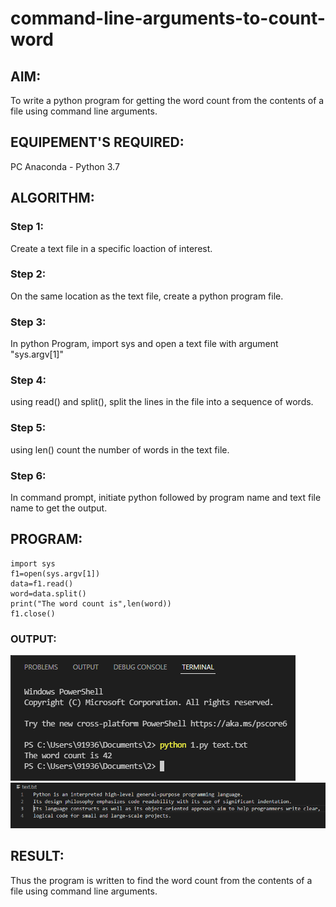 # command-line-arguments-to-count-word
## AIM:
To write a python program for getting the word count from the contents of a file using command line arguments.
## EQUIPEMENT'S REQUIRED: 
PC
Anaconda - Python 3.7
## ALGORITHM: 
### Step 1:
Create a text file in a specific loaction of interest.

### Step 2: 
On the same location as the text file, create a python program file.
 
### Step 3: 
In python Program, import sys and open a text file with argument "sys.argv[1]"

### Step 4:
using read() and split(), split the lines in the file into a sequence of words.  

### Step 5: 
using len() count the number of words in the text file.

### Step 6: 
In command prompt, initiate python followed by program name and text file name to get the output.

## PROGRAM:
```
import sys
f1=open(sys.argv[1])
data=f1.read()
word=data.split()
print("The word count is",len(word))
f1.close()
```

### OUTPUT:
![output](1.png)
![output0](2.png)




## RESULT:
Thus the program is written to find the word count from the contents of a file using command line arguments.
